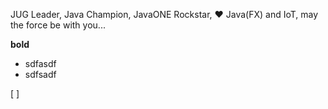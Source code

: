 JUG Leader, Java Champion, JavaONE Rockstar, ❤️ Java(FX) and IoT, may the force be with you...

**bold**

- sdfasdf
- sdfsadf

[ ]